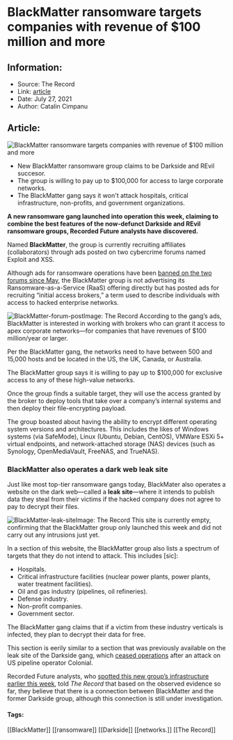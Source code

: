 # BlackMatter ransomware targets companies with revenue of $100 million and more
### 

## Information:
+ Source: The Record
+ Link: [article](https://therecord.media/blackmatter-ransomware-targets-companies-with-revenues-of-100-million-and-more/)
+ Date: July 27, 2021
+ Author: Catalin Cimpanu


## Article:
![BlackMatter ransomware targets companies with revenue of $100 million and more](https://therecord.media/wp-content/uploads/2021/07/BlackMatter.png)

* New BlackMatter ransomware group claims to be Darkside and REvil succesor.
* The group is willing to pay up to $100,000 for access to large corporate networks.
* The BlackMatter gang says it won't attack hospitals, critical infrastructure, non-profits, and government organizations.


**A new ransomware gang launched into operation this week, claiming to combine the best features of the now-defunct Darkside and REvil ransomware groups, Recorded Future analysts have discovered.**


Named **BlackMatter**, the group is currently recruiting affiliates (collaborators) through ads posted on two cybercrime forums named Exploit and XSS.


Although ads for ransomware operations have been [banned on the two forums since May](https://therecord.media/three-major-hacking-forums-ban-ransomware-ads-as-some-ransomware-gangs-shut-down/), the BlackMatter group is not advertising its Ransomware-as-a-Service (RaaS) offering directly but has posted ads for recruiting “initial access brokers,” a term used to describe individuals with access to hacked enterprise networks.


![BlackMatter-forum-post](https://www-therecord.recfut.com/wp-content/uploads/2021/07/BlackMatter-forum-post.png)Image: The Record
According to the gang’s ads, BlackMatter is interested in working with brokers who can grant it access to apex corporate networks—for companies that have revenues of $100 million/year or larger.


Per the BlackMatter gang, the networks need to have between 500 and 15,000 hosts and be located in the US, the UK, Canada, or Australia.


The BlackMatter group says it is willing to pay up to $100,000 for exclusive access to any of these high-value networks.


Once the group finds a suitable target, they will use the access granted by the broker to deploy tools that take over a company’s internal systems and then deploy their file-encrypting payload.


The group boasted about having the ability to encrypt different operating system versions and architectures. This includes the likes of Windows systems (via SafeMode), Linux (Ubuntu, Debian, CentOS), VMWare ESXi 5+ virtual endpoints, and network-attached storage (NAS) devices (such as Synology, OpenMediaVault, FreeNAS, and TrueNAS).


### BlackMatter also operates a dark web leak site


Just like most top-tier ransomware gangs today, BlackMater also operates a website on the dark web—called a **leak site**—where it intends to publish data they steal from their victims if the hacked company does not agree to pay to decrypt their files.


![BlackMatter-leak-site](https://www-therecord.recfut.com/wp-content/uploads/2021/07/BlackMatter-leak-site-1024x741.png)Image: The Record
This site is currently empty, confirming that the BlackMatter group only launched this week and did not carry out any intrusions just yet.


In a section of this website, the BlackMatter group also lists a spectrum of targets that they do not intend to attack. This includes [sic]:


* Hospitals.
* Critical infrastructure facilities (nuclear power plants, power plants, water treatment facilities).
* Oil and gas industry (pipelines, oil refineries).
* Defense industry.
* Non-profit companies.
* Government sector.


The BlackMatter gang claims that if a victim from these industry verticals is infected, they plan to decrypt their data for free.


This section is eerily similar to a section that was previously available on the leak site of the Darkside gang, which [ceased operations](https://therecord.media/darkside-ransomware-gang-says-it-lost-control-of-its-servers-money-a-day-after-biden-threat/) after an attack on US pipeline operator Colonial.


Recorded Future analysts, who [spotted this new group’s infrastructure earlier this week](https://www.recordedfuture.com/blackmatter-ransomware-successor-darkside-revil?__hstc=156209188.dc8e4c65b3bae2e955b5a6291b8f5654.1627416017889.1627416017889.1627416017889.1&__hssc=156209188.1.1627416017891&__hsfp=3914057893), told *The Record* that based on the observed evidence so far, they believe that there is a connection between BlackMatter and the former Darkside group, although this connection is still under investigation.





#### Tags:
[[BlackMatter]] [[ransomware]] [[Darkside]] [[networks.]] [[The Record]]
